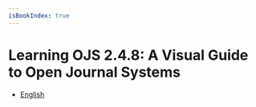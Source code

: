 ```yaml
---
isBookIndex: true
---
```

# Learning OJS 2.4.8: A Visual Guide to Open Journal Systems

- [English](en/)
